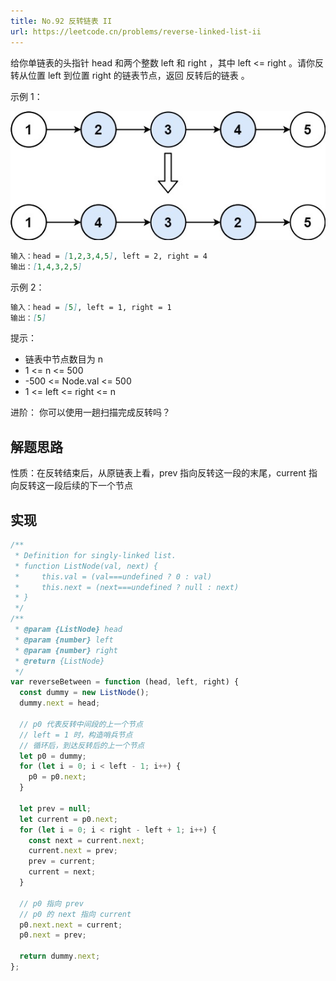 ```yaml
---
title: No.92 反转链表 II
url: https://leetcode.cn/problems/reverse-linked-list-ii
---
```


给你单链表的头指针 head 和两个整数 left 和 right ，其中 left <= right 。请你反转从位置 left 到位置 right 的链表节点，返回 反转后的链表 。

示例 1：

![rev2ex2](/img/code_leetcode_No.92_rev2ex2.png)

```md
输入：head = [1,2,3,4,5], left = 2, right = 4
输出：[1,4,3,2,5]
```

示例 2：

```md
输入：head = [5], left = 1, right = 1
输出：[5]
```

提示：

- 链表中节点数目为 n
- 1 <= n <= 500
- -500 <= Node.val <= 500
- 1 <= left <= right <= n

进阶： 你可以使用一趟扫描完成反转吗？

## 解题思路

性质：在反转结束后，从原链表上看，prev 指向反转这一段的末尾，current 指向反转这一段后续的下一个节点

## 实现

```js
/**
 * Definition for singly-linked list.
 * function ListNode(val, next) {
 *     this.val = (val===undefined ? 0 : val)
 *     this.next = (next===undefined ? null : next)
 * }
 */
/**
 * @param {ListNode} head
 * @param {number} left
 * @param {number} right
 * @return {ListNode}
 */
var reverseBetween = function (head, left, right) {
  const dummy = new ListNode();
  dummy.next = head;

  // p0 代表反转中间段的上一个节点
  // left = 1 时，构造哨兵节点
  // 循环后，到达反转后的上一个节点
  let p0 = dummy;
  for (let i = 0; i < left - 1; i++) {
    p0 = p0.next;
  }

  let prev = null;
  let current = p0.next;
  for (let i = 0; i < right - left + 1; i++) {
    const next = current.next;
    current.next = prev;
    prev = current;
    current = next;
  }

  // p0 指向 prev
  // p0 的 next 指向 current
  p0.next.next = current;
  p0.next = prev;

  return dummy.next;
};
```
